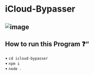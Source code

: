 # iCloud-Bypasser
![image](https://i.postimg.cc/Vkk2PNDg/New-Project.png)
-
## How to run this Program ❓“
• ```cd icloud-bypasser```
<br>
• ```npm i```
<br>
• ```node .```
 
